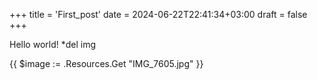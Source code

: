 +++
title = 'First_post'
date = 2024-06-22T22:41:34+03:00
draft = false
+++

Hello world!
*del img

{{ $image := .Resources.Get "IMG_7605.jpg" }}

